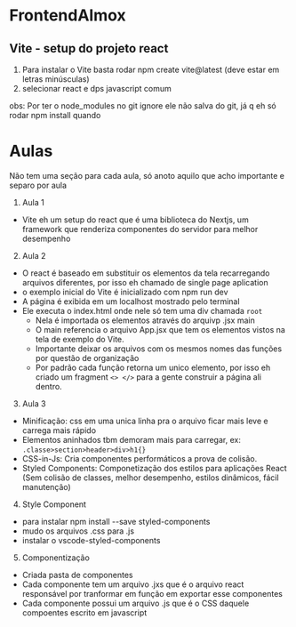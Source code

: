 # FrontendAlmox
## Vite - setup do projeto react
1. Para instalar o Vite basta rodar npm create vite@latest (deve estar em letras minúsculas)
2. selecionar react e dps javascript comum

obs: Por ter o node_modules no git ignore ele não salva do git, já q eh só rodar npm install quando
# Aulas
Não tem uma seção para cada aula, só anoto aquilo que acho importante e separo por aula

1. Aula 1
  - Vite eh um setup do react que é uma biblioteca do Nextjs, um framework que renderiza componentes do servidor para melhor desempenho

2. Aula 2
  - O react é baseado em substituir os elementos da tela recarregando arquivos diferentes, por isso eh chamado de single page aplication
  - o exemplo inicial do Vite é inicializado com npm run dev
  - A página é exibida em um localhost mostrado pelo terminal
  - Ele executa o index.html onde nele só tem uma div chamada `root`
    - Nela é importada os elementos através do arquivp .jsx main
    - O main referencia o arquivo App.jsx que tem os elementos vistos na tela de exemplo do Vite.
    - Importante deixar os arquivos com os mesmos nomes das funções por questão de organização
    - Por padrão cada função retorna um unico elemento, por isso eh criado um fragment `<> </>` para a gente construir a página ali dentro.

3. Aula 3
  - Minificação: css em uma unica linha pra o arquivo ficar mais leve e carrega mais rápido
  - Elementos aninhados tbm demoram mais para carregar, ex: `.classe>section>header>div>h1{}`
  - CSS-in-Js: Cria componentes performáticos a prova de colisão. 
  - Styled Components: Componetização dos estilos para aplicações React (Sem colisão de classes, melhor desempenho, estilos dinâmicos, fácil manutenção)

4. Style Component
  - para instalar npm install --save styled-components
  - mudo os arquivos .css para .js
  - instalar o vscode-styled-components

5. Componentização
  - Criada pasta de componentes 
  - Cada componente tem um arquivo .jxs que é o arquivo react responsável por tranformar em função em exportar esse componentes
  - Cada componente possui um arquivo .js que é o CSS daquele compoentes escrito em javascript
